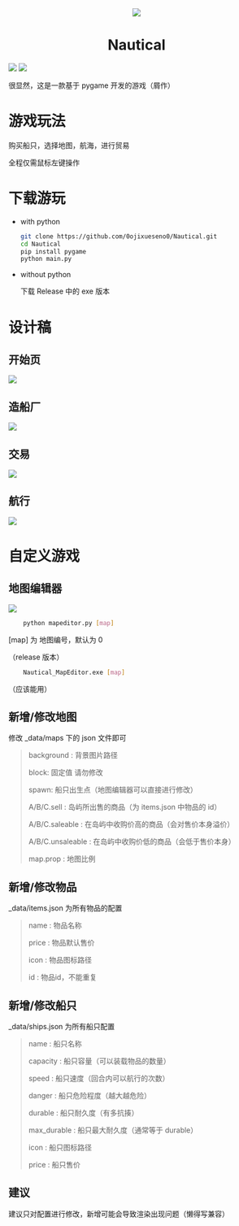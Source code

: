 <center><img src="./_md/Glogo.png"/><h1>Nautical</h1></center>

![](https://img.shields.io/badge/Python-pygame-brightgreen)
![](https://wakatime.com/badge/user/0bba3393-9739-4e92-9fda-c69b3d03d860/project/4ed445db-42ce-41f7-9269-742a419e31eb.svg)

很显然，这是一款基于 pygame 开发的游戏（屑作）

# 游戏玩法

购买船只，选择地图，航海，进行贸易

全程仅需鼠标左键操作

# 下载游玩

- with python
    
    ```bash
    git clone https://github.com/0ojixueseno0/Nautical.git
    cd Nautical
    pip install pygame
    python main.py
    ```

- without python
    
    下载 Release 中的 exe 版本

# 设计稿

## 开始页

![](./_md/startpage.png)

## 造船厂

![](./_md/wharf.png)

## 交易

![](./_md/trade.png)

## 航行

![](./_md/gaming.png)

# 自定义游戏

## 地图编辑器

![](./_md/mapeditor.png)

```bash
    python mapeditor.py [map]
```
[map] 为 地图编号，默认为 0

（release 版本）

```bash
    Nautical_MapEditor.exe [map]
```
（应该能用）

## 新增/修改地图

修改 _data/maps 下的 json 文件即可

> background : 背景图片路径
>
> block: 固定值 请勿修改
>
> spawn: 船只出生点（地图编辑器可以直接进行修改）
> 
> A/B/C.sell : 岛屿所出售的商品（为 items.json 中物品的 id）
> 
> A/B/C.saleable : 在岛屿中收购价高的商品（会对售价本身溢价）
> 
> A/B/C.unsaleable : 在岛屿中收购价低的商品（会低于售价本身）
>
> map.prop : 地图比例

## 新增/修改物品

_data/items.json 为所有物品的配置

> name : 物品名称
>
> price : 物品默认售价
>
> icon : 物品图标路径
>
> id : 物品id，不能重复

## 新增/修改船只

_data/ships.json 为所有船只配置

> name : 船只名称
>
> capacity : 船只容量（可以装载物品的数量）
>
> speed : 船只速度（回合内可以航行的次数）
>
> danger : 船只危险程度（越大越危险）
>
> durable : 船只耐久度（有多抗揍）
>
> max_durable : 船只最大耐久度（通常等于 durable）
>
> icon : 船只图标路径
>
> price : 船只售价

## 建议

建议只对配置进行修改，新增可能会导致渲染出现问题（懒得写兼容）